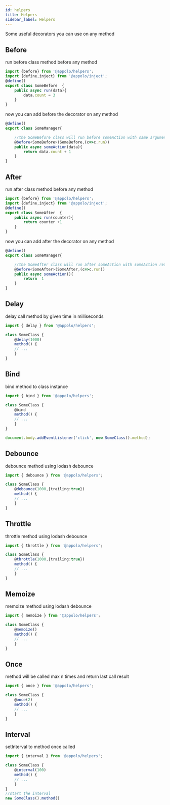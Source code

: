 ```yaml
---
id: helpers
title: Helpers
sidebar_label: Helpers
---
```


Some useful decorators you can use on any method

## Before
run before class method before any method
```typescript
import {before} from '@appolo/helpers';
import {define,inject} from '@appolo/inject';
@define()
export class SomeBefore  {
    public async run(data){
        data.count = 3
    }
}
```

now you can add before the decorator on any method
```typescript
@define()
export class SomeManager{

    //the SomeBefore class will run before someAction with same arguments
    @before<SomeBefore>(SomeBefore,(c=>c.run))
    public async someAction(data){
        return data.count + 1
    }
}
```

## After
run after class method before any method
```typescript
import {before} from '@appolo/helpers';
import {define,inject} from '@appolo/inject';
@define()
export class SomeAfter  {
    public async run(counter){
        return counter +1
    }
}
```

now you can add after the decorator on any method
```typescript
@define()
export class SomeManager{

    //the SomeAfter class will run after someAction with someAction return argument
    @before<SomeAfter>(SomeAfter,(c=>c.run))
    public async someAction(){
        return  1
    }
}
```


## Delay
delay call method by given time in milliseconds
```typescript
import { delay } from '@appolo/helpers';

class SomeClass {
    @delay(1000)
    method() {
    // ...
    }
}
```
## Bind
bind method to class instance
```typescript
import { bind } from '@appolo/helpers';

class SomeClass {
    @bind
    method() {
    // ...
    }
}

document.body.addEventListener('click', new SomeClass().method);
```
## Debounce
debounce method using lodash debounce
```typescript
import { debounce } from '@appolo/helpers';

class SomeClass {
    @debounce(1000,{trailing:true})
    method() {
    // ...
    }
}
```
## Throttle
throttle method using lodash debounce
```typescript
import { throttle } from '@appolo/helpers';

class SomeClass {
    @throttle(1000,{trailing:true})
    method() {
    // ...
    }
}
```
## Memoize
memoize method using lodash debounce
```typescript
import { memoize } from '@appolo/helpers';

class SomeClass {
    @memoize()
    method() {
    // ...
    }
}
```
## Once
method will be called max n times and return last call result
```typescript
import { once } from '@appolo/helpers';

class SomeClass {
    @once(2)
    method() {
    // ...
    }
}
```
## Interval
setInterval to method once called
```typescript
import { interval } from '@appolo/helpers';

class SomeClass {
    @interval(100)
    method() {
    // ...
    }
}
//start the interval
new SomeClass().method()
```

